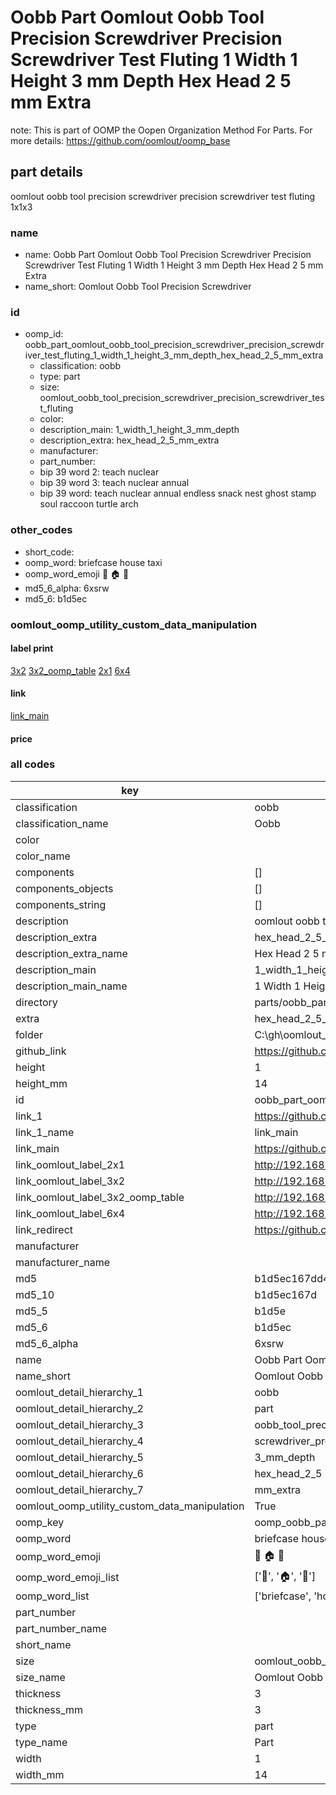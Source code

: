 # Oobb Part Oomlout Oobb Tool Precision Screwdriver Precision Screwdriver Test Fluting 1 Width 1 Height 3 mm Depth Hex Head 2 5 mm Extra  

note: This is part of OOMP the Oopen Organization Method For Parts. For more details: https://github.com/oomlout/oomp_base

##  part details
  



oomlout oobb tool precision screwdriver precision screwdriver test fluting 1x1x3



### name
* name: Oobb Part Oomlout Oobb Tool Precision Screwdriver Precision Screwdriver Test Fluting 1 Width 1 Height 3 mm Depth Hex Head 2 5 mm Extra
* name_short: Oomlout Oobb Tool Precision Screwdriver
### id
* oomp_id: oobb_part_oomlout_oobb_tool_precision_screwdriver_precision_screwdriver_test_fluting_1_width_1_height_3_mm_depth_hex_head_2_5_mm_extra
  * classification: oobb
  * type: part
  * size: oomlout_oobb_tool_precision_screwdriver_precision_screwdriver_test_fluting
  * color: 
  * description_main: 1_width_1_height_3_mm_depth
  * description_extra: hex_head_2_5_mm_extra
  * manufacturer: 
  * part_number: 
  * bip 39 word 2: teach nuclear
  * bip 39 word 3: teach nuclear annual
  * bip 39 word: teach nuclear annual endless snack nest ghost stamp soul raccoon turtle arch

### other_codes
* short_code: 
* oomp_word: briefcase house taxi
* oomp_word_emoji :briefcase: :house: :taxi:
* md5_6_alpha: 6xsrw
* md5_6: b1d5ec






### oomlout_oomp_utility_custom_data_manipulation
#### label print
[3x2](http://192.168.1.245:1112/?label=oomp%206xsrw)
[3x2_oomp_table](http://192.168.1.108:1112/?label=oomp%206xsrw)
[2x1](http://192.168.1.242:1112/?label=oomp%206xsrw)
[6x4](http://192.168.1.55:1112/?label=oomp%206xsrw)    

#### link

[link_main](https://github.com/oomlout/oomlout_oobb_version_4_generated_parts/tree/main/navigation_oomp/oobb/part/oomlout_oobb_tool_precision_screwdriver_precision_screwdriver_test_fluting/1_width_1_height_3_mm_depth/hex_head_2_5_mm_extra/part)                              

#### price







### all codes 
| key | value |  
| --- | --- |  
| classification | oobb |  
| classification_name | Oobb |  
| color |  |  
| color_name |  |  
| components | [] |  
| components_objects | [] |  
| components_string | [] |  
| description | oomlout oobb tool precision screwdriver precision screwdriver test fluting 1x1x3 |  
| description_extra | hex_head_2_5_mm_extra |  
| description_extra_name | Hex Head 2 5 mm Extra |  
| description_main | 1_width_1_height_3_mm_depth |  
| description_main_name | 1 Width 1 Height 3 mm Depth |  
| directory | parts/oobb_part_oomlout_oobb_tool_precision_screwdriver_precision_screwdriver_test_fluting_1_width_1_height_3_mm_depth_hex_head_2_5_mm_extra |  
| extra | hex_head_2_5_mm |  
| folder | C:\gh\oomlout_oobb_version_4_generated_parts\parts\oobb_part_oomlout_oobb_tool_precision_screwdriver_precision_screwdriver_test_fluting_1_width_1_height_3_mm_depth_hex_head_2_5_mm_extra |  
| github_link | https://github.com/oomlout/oomlout_oomp_part_src/tree/main/parts/oobb_part_oomlout_oobb_tool_precision_screwdriver_precision_screwdriver_test_fluting_1_width_1_height_3_mm_depth_hex_head_2_5_mm_extra |  
| height | 1 |  
| height_mm | 14 |  
| id | oobb_part_oomlout_oobb_tool_precision_screwdriver_precision_screwdriver_test_fluting_1_width_1_height_3_mm_depth_hex_head_2_5_mm_extra |  
| link_1 | https://github.com/oomlout/oomlout_oobb_version_4_generated_parts/tree/main/navigation_oomp/oobb/part/oomlout_oobb_tool_precision_screwdriver_precision_screwdriver_test_fluting/1_width_1_height_3_mm_depth/hex_head_2_5_mm_extra/part |  
| link_1_name | link_main |  
| link_main | https://github.com/oomlout/oomlout_oobb_version_4_generated_parts/tree/main/navigation_oomp/oobb/part/oomlout_oobb_tool_precision_screwdriver_precision_screwdriver_test_fluting/1_width_1_height_3_mm_depth/hex_head_2_5_mm_extra/part |  
| link_oomlout_label_2x1 | http://192.168.1.242:1112/?label=oomp%206xsrw |  
| link_oomlout_label_3x2 | http://192.168.1.245:1112/?label=oomp%206xsrw |  
| link_oomlout_label_3x2_oomp_table | http://192.168.1.108:1112/?label=oomp%206xsrw |  
| link_oomlout_label_6x4 | http://192.168.1.55:1112/?label=oomp%206xsrw |  
| link_redirect | https://github.com/oomlout/oomlout_oobb_version_4_generated_parts/tree/main/parts/oobb_oomlout_oobb_tool_precision_screwdriver_precision_screwdriver_test_fluting_01_01_03_ex_hex_head_2_5_mm |  
| manufacturer |  |  
| manufacturer_name |  |  
| md5 | b1d5ec167dd46c325266849a12e5d6f4 |  
| md5_10 | b1d5ec167d |  
| md5_5 | b1d5e |  
| md5_6 | b1d5ec |  
| md5_6_alpha | 6xsrw |  
| name | Oobb Part Oomlout Oobb Tool Precision Screwdriver Precision Screwdriver Test Fluting 1 Width 1 Height 3 mm Depth Hex Head 2 5 mm Extra |  
| name_short | Oomlout Oobb Tool Precision Screwdriver |  
| oomlout_detail_hierarchy_1 | oobb |  
| oomlout_detail_hierarchy_2 | part |  
| oomlout_detail_hierarchy_3 | oobb_tool_precision |  
| oomlout_detail_hierarchy_4 | screwdriver_precision_screwdriver_test_fluting |  
| oomlout_detail_hierarchy_5 | 3_mm_depth |  
| oomlout_detail_hierarchy_6 | hex_head_2_5 |  
| oomlout_detail_hierarchy_7 | mm_extra |  
| oomlout_oomp_utility_custom_data_manipulation | True |  
| oomp_key | oomp_oobb_part_oomlout_oobb_tool_precision_screwdriver_precision_screwdriver_test_fluting_1_width_1_height_3_mm_depth_hex_head_2_5_mm_extra |  
| oomp_word | briefcase house taxi |  
| oomp_word_emoji | :briefcase: :house: :taxi: |  
| oomp_word_emoji_list | [':briefcase:', ':house:', ':taxi:'] |  
| oomp_word_list | ['briefcase', 'house', 'taxi'] |  
| part_number |  |  
| part_number_name |  |  
| short_name |  |  
| size | oomlout_oobb_tool_precision_screwdriver_precision_screwdriver_test_fluting |  
| size_name | Oomlout Oobb Tool Precision Screwdriver Precision Screwdriver Test Fluting |  
| thickness | 3 |  
| thickness_mm | 3 |  
| type | part |  
| type_name | Part |  
| width | 1 |  
| width_mm | 14 |  
